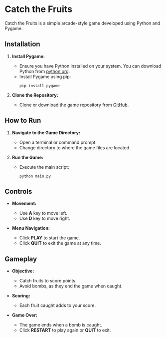 # Catch the Fruits

Catch the Fruits is a simple arcade-style game developed using Python and Pygame.

## Installation

1. **Install Pygame:**
   - Ensure you have Python installed on your system. You can download Python from [python.org](https://www.python.org/).
   - Install Pygame using pip:
     ```
     pip install pygame
     ```

2. **Clone the Repository:**
   - Clone or download the game repository from [GitHub](https://github.com/your/repository).

## How to Run

1. **Navigate to the Game Directory:**
   - Open a terminal or command prompt.
   - Change directory to where the game files are located.

2. **Run the Game:**
   - Execute the main script:
     ```
     python main.py
     ```

## Controls

- **Movement:**
  - Use **A** key to move left.
  - Use **D** key to move right.

- **Menu Navigation:**
  - Click **PLAY** to start the game.
  - Click **QUIT** to exit the game at any time.

## Gameplay

- **Objective:**
  - Catch fruits to score points.
  - Avoid bombs, as they end the game when caught.

- **Scoring:**
  - Each fruit caught adds to your score.

- **Game Over:**
  - The game ends when a bomb is caught.
  - Click **RESTART** to play again or **QUIT** to exit.
